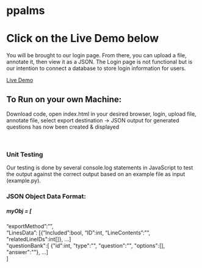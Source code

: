 # ppalms

<h1>Click on the Live Demo below</h1>
<p>You will be brought to our login page. From there, you can upload a file, annotate it, then view it as a JSON.
The Login page is not functional but is our intention to connect a database to store login information for users.</p>

<a href="http://etanetan.github.io/ppalms/">Live Demo</a>

<h2>To Run on your own Machine:</h2>
<p>Download code, open index.html in your desired browser, login, upload file, annotate file, select export destination -> JSON output for generated questions has now been created & displayed</p>

<br>

<h3>Unit Testing</h3>
Our testing is done by several console.log statements in JavaScript to test the output against the correct output based on an example file as input (example.py). 


<h3>JSON Object Data Format: </h3>
<h5>myObj = [</h5>
“exportMethod”:””, <br>
“LinesData”: [{”Included”:bool, “ID”:int, “LineContents”:””, "relatedLineIDs":int[]}, ...] <br>
"questionBank":[ {"id":int, "type":"", "question":"", "options":[], "answer":""}, ...] <br>
]<br>
 
